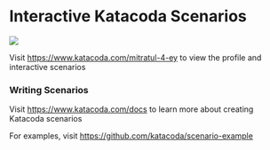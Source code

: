 # Interactive Katacoda Scenarios

[![](http://shields.katacoda.com/katacoda/mitratul-4-ey/count.svg)](https://www.katacoda.com/mitratul-4-ey "Get your profile on Katacoda.com")

Visit https://www.katacoda.com/mitratul-4-ey to view the profile and interactive scenarios

### Writing Scenarios
Visit https://www.katacoda.com/docs to learn more about creating Katacoda scenarios

For examples, visit https://github.com/katacoda/scenario-example
